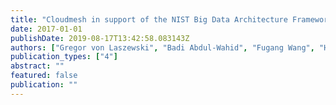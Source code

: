 ```yaml
---
title: "Cloudmesh in support of the NIST Big Data Architecture Framework"
date: 2017-01-01
publishDate: 2019-08-17T13:42:58.083143Z
authors: ["Gregor von Laszewski", "Badi Abdul-Wahid", "Fugang Wang", "Hyungro Lee", "Geoffrey C Fox", "Wo Chang"]
publication_types: ["4"]
abstract: ""
featured: false
publication: ""
---
```


